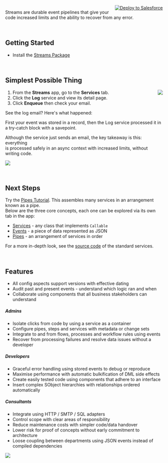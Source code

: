 <a style="float: right;" href="https://githubsfdeploy.herokuapp.com?owner=bigassforce&amp;repo=streams&amp;ref=master">
    <img alt="Deploy to Salesforce" src="https://github.com/bigassforce/streams/wiki/48-deploy-to-salesforce.png">
</a>

Streams are durable event pipelines that give your code increased limits and the ability to recover from any error.

<br/>

## Getting Started

- Install the [Streams Package](https://login.salesforce.com/packaging/installPackage.apexp?p0=04t7F000003irjS)

<br/>

## Simplest Possible Thing

<img align="right" src="https://github.com/bigassforce/streams/wiki/48-simplest-thing.png" align="right" />

1. From the **Streams** app, go to the **Services** tab.
2. Click the  **Log** service and view its detail page.
3. Click **Enqueue** then check your email.

See the log email? Here's what happened:

First your event was stored in a record, then the Log service processed it in a try-catch block with a savepoint.

Although the service just sends an email, the key takeaway is this: everything
<br/>is processed safely in an async context with increased limits, without writing code.

![](https://github.com/bigassforce/streams/wiki/48-simplest-thing-event.png)

<br/>

## Next Steps
Try the <a href="https://github.com/bigassforce/streams/wiki/Pipes-Tutorial">Pipes Tutorial</a>. This assembles many services in an arrangement known as a pipe.
<br />Below are the three core concepts, each one can be explored via its own tab in the app:

- [Services](https://github.com/bigassforce/streams/wiki/Standard-Services) - any class that implements `Callable`
- [Events](https://github.com/bigassforce/streams/wiki/Events) - a piece of data represented as JSON
- [Pipes](https://github.com/bigassforce/streams/wiki/Pipes) - an arrangement of services in order

For a more in-depth look, see the <a href="https://github.com/bigassforce/streams">source code</a> of the standard services.

<br/>


## Features
- All config aspects support versions with effective dating
- Audit past and present events - understand which logic ran and when
- Collaborate using components that all business stakeholders can understand

##### Admins
- Isolate clicks from code by using a service as a container
- Configure pipes, steps and services with metadata or change sets
- Integrate to and from flows, processes and workflow rules using events
- Recover from processing failures and resolve data issues without a developer

##### Developers
- Graceful error handling using stored events to debug or reproduce
- Maximise performance with automatic bulkification of DML side effects
- Create easily tested code using components that adhere to an interface
- Insert complex SObject hierarchies with relationships ordered automatically

##### Consultants
- Integrate using HTTP / SMTP / SQL adapters
- Control scope with clear areas of responsibility
- Reduce maintenance costs with simpler code/data handover
- Lower risk for proof of concepts without early commitment to architecture
- Loose coupling between departments using JSON events instead of compiled dependencies

<img src="https://bigass.secure.force.com/pixel?url=https://github.com/bigassforce/streams/wiki/Home" />
